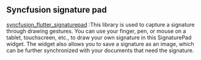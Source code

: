 ## Syncfusion signature pad
[syncfusion_flutter_signaturepad](https://pub.dev/packages/syncfusion_flutter_signaturepad) :This library is used to capture a signature through drawing gestures. You can use your finger, pen, or mouse on a tablet, touchscreen, etc., to draw your own signature in this SignaturePad widget. The widget also allows you to save a signature as an image, which can be further synchronized with your documents that need the signature.


